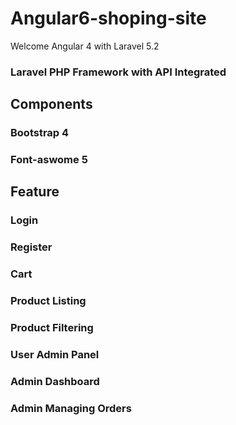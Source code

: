 # Angular6-shoping-site
Welcome Angular 4 with Laravel 5.2 

### Laravel PHP Framework with API Integrated
## Components 
### Bootstrap 4 
### Font-aswome 5


## Feature
### Login 
### Register
### Cart
### Product Listing
### Product Filtering
### User Admin Panel
### Admin Dashboard
### Admin Managing Orders
